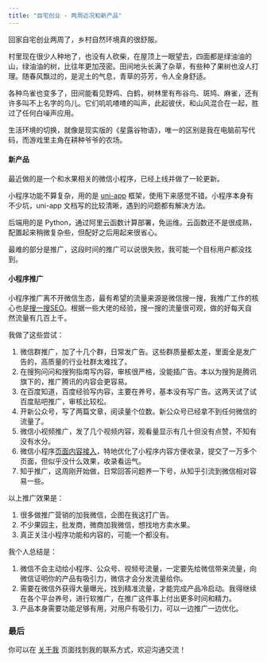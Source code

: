 ```yaml
---
title: "自宅创业 - 两周近况和新产品"
---
```


回家自宅创业两周了，乡村自然环境真的很舒服。

村里现在很少人种地了，也没有人砍柴，在屋顶上一眼望去，四面都是绿油油的山，绿油油的树，比往年更加茂密。田间地头长满了杂草，有些种了果树也没人打理。随春风飘过的，是泥土的气息，青草的芬芳，令人全身舒适。

各种鸟雀也变多了，田间能看见野鸡、白鹤，树林里有布谷鸟、斑鸠、麻雀，还有许多叫不上名字的鸟儿。它们叽叽喳喳的叫声，此起彼伏，和山风混合在一起，胜过了任何白噪声应用。

生活环境的切换，就像是现实版的《星露谷物语》，唯一的区别是我在电脑前写代码，而游戏里主角在耕种爷爷的农场。

#### 新产品

最近做的是一个和水果相关的微信小程序，已经上线并做了一轮更新。

小程序功能不算复杂，用的是 [uni-app](https://github.com/dcloudio/uni-app) 框架，使用下来感觉不错。小程序本身有不少坑，uni-app 文档写的比较清晰，遇到的问题都有解决方法。

后端用的是 Python，通过阿里云函数计算部署，免运维。云函数还不是很成熟，配置起来稍微复杂些，但配好之后用起来很省心。

最难的部分是推广，这段时间的推广可以说很失败，我可能一个目标用户都没找到。

#### 小程序推广

小程序推广离不开微信生态，最有希望的流量来源是微信搜一搜，我推广工作的核心也是[搜一搜SEO](https://developers.weixin.qq.com/miniprogram/dev/framework/search/seo.html)。根据一些大佬的经验，搜一搜的流量很可观，做的好每天自然流量有几百上千。

我做了这些尝试：

1. 微信群推广，加了十几个群，日常发广告。这些群质量都太差，里面全是发广告的，高质量的行业社群太难找了。
2. 在搜狗问问和搜狗指南写内容，审核很严格，没能插广告。本以为搜狗是腾讯旗下的，推广腾讯的内容会更容易。
3. 在百度知道，百度经验写内容，主要在养号，基本没有写广告。这两天试了试百度贴吧推广，审核比较松。
4. 开新公众号，写了两篇文章，阅读量个位数。新公众号已经拿不到任何微信的流量了。
5. 微信小视频推广，发了几个视频内容，观看量显示有几十但没有点赞，不知有没有水分。
6. 微信小程序[页面内容接入](https://developers.weixin.qq.com/miniprogram/dev/api-backend/open-api/search/search.submitPages.html)，特地优化了小程序内容方便收录，提交了一万多个页面，但似乎没什么效果，收录看运气。
7. 知乎推广，这周刚开始做，日常回答问题养一下号，从知乎引流到微信相对容易一些。

以上推广效果是：

1. 很多做推广营销的加我微信，企图在我这打广告。
2. 不少果园主，批发商，微商加我微信，想找地方卖水果。
3. 真正关注小程序功能和内容的，可能一个都没有。

我个人总结是：

1. 微信不会主动给小程序、公众号、视频号流量，一定要先给微信带来流量，向微信证明你的产品有吸引力，微信才会分发流量给你。
2. 需要在微信外获得大量曝光，找到精准流量，才能完成产品冷启动。我得继续在各个平台养号，进行软推广，在推广这件事上付出更多时间和精力。
3. 产品本身需要功能足够有用，对用户有吸引力，可以一边推广一边优化。


### 最后

你可以在 [关于我](/about) 页面找到我的联系方式，欢迎沟通交流！

